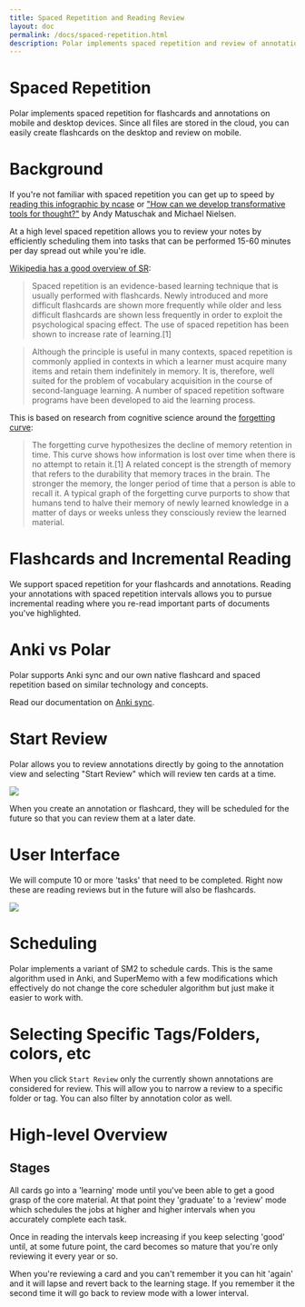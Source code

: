 ```yaml
---
title: Spaced Repetition and Reading Review
layout: doc
permalink: /docs/spaced-repetition.html
description: Polar implements spaced repetition and review of annotations on mobile and desktop devices. 
---
```


# Spaced Repetition

Polar implements spaced repetition for flashcards and annotations on mobile and desktop devices. Since all files are stored in the cloud, you can easily create flashcards on the desktop and review on mobile.

# Background

If you're not familiar with spaced repetition you can get up to speed by <a href="https://ncase.me/remember/">reading this infographic by ncase</a> or
<a href="https://numinous.productions/ttft/">"How can we develop transformative tools for thought?"</a> by Andy Matuschak and Michael Nielsen.

At a high level spaced repetition allows you to review your notes by efficiently scheduling them into tasks that can be
performed 15-60 minutes per day spread out while you're idle.

<a href="https://en.wikipedia.org/wiki/Spaced_repetition">Wikipedia has a good overview of SR</a>:

> Spaced repetition is an evidence-based learning technique that is usually performed with flashcards. Newly introduced and more difficult flashcards are shown more frequently while older and less difficult flashcards are shown less frequently in order to exploit the psychological spacing effect. The use of spaced repetition has been shown to increase rate of learning.[1]
  
> Although the principle is useful in many contexts, spaced repetition is commonly applied in contexts in which a learner must acquire many items and retain them indefinitely in memory. It is, therefore, well suited for the problem of vocabulary acquisition in the course of second-language learning. A number of spaced repetition software programs have been developed to aid the learning process.

This is based on research from cognitive science around the <a href="https://en.wikipedia.org/wiki/Forgetting_curve">forgetting curve</a>:

> The forgetting curve hypothesizes the decline of memory retention in time. This curve shows how information is lost
over time when there is no attempt to retain it.[1] A related concept is the strength of memory that refers to the
durability that memory traces in the brain. The stronger the memory, the longer period of time that a person is able to
recall it. A typical graph of the forgetting curve purports to show that humans tend to halve their memory of newly
learned knowledge in a matter of days or weeks unless they consciously review the learned material.

# Flashcards and Incremental Reading

We support spaced repetition for your flashcards and annotations.  Reading your annotations with spaced repetition 
intervals allows you to pursue incremental reading where you re-read important parts of documents you've highlighted.

# Anki vs Polar

Polar supports Anki sync and our own native flashcard and spaced repetition based on similar technology and concepts.

Read our documentation on <a href="https://getpolarized.io/docs/anki-sync-for-spaced-repetition.html">Anki sync</a>.  

# Start Review

Polar allows you to review annotations directly by going to the annotation view and selecting "Start Review"
which will review ten cards at a time.   

<p class="text-center">
<img class="img-fluid border" src="https://i.imgur.com/FNEYGTj.png">
</p>

When you create an annotation or flashcard, they will be scheduled for the future so that you can review them at a
later date.

# User Interface

We will compute 10 or more 'tasks' that need to be completed.  Right now these are reading reviews but in the future
will also be flashcards.

<p class="text-center">
<img class="img-fluid border" src="https://i.imgur.com/BKkEVKl.png">
</p>

# Scheduling 

Polar implements a variant of SM2 to schedule cards. This is the same algorithm used in Anki, and SuperMemo with a few 
modifications which effectively do not change the core scheduler algorithm but just make it easier to work with.

# Selecting Specific Tags/Folders, colors, etc

When you click ```Start Review``` only the currently shown annotations are considered for review.  This will allow you
to narrow a review to a specific folder or tag.  You can also filter by annotation color as well.

# High-level Overview

## Stages

All cards go into a 'learning' mode until you've been able to get a good grasp of the core material.  At that point they
'graduate' to a 'review' mode which schedules the jobs at higher and higher intervals when you accurately complete each 
task.

Once in reading the intervals keep increasing if you keep selecting 'good' until, at some future point, the card becomes
so mature that you're only reviewing it every year or so.

When you're reviewing a card and you can't remember it you can hit 'again' and it will lapse and revert back to the 
learning stage.  If you remember it the second time it will go back to review mode with a lower interval. 

